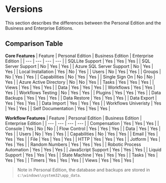 # Versions

This section describes the differences between the Personal Edition and the Business and Enterprise Editions.

## Comparison Table

**Core Features**
| Feature | Personal Edition | Business Edition | Enterprise Edition |
| --- | --- | --- | --- |
| SQLLite Support | Yes | Yes | Yes |
| SQL Server Support | No | Yes | Yes |
| Azure SQL Server Support | No | Yes | Yes |
| Local Installation | Yes | No | Yes |
| Users | No | Yes | Yes |
| Groups | No | Yes | Yes |
| Capabilities | No | Yes | Yes |
| Single Sign On | No | No | Yes |
| Azure Active Directory | No | No | Yes |
| Tasks | Yes | Yes | Yes |
| Views | Yes | Yes | Yes |
| Data | Yes | Yes | Yes |
| Workflows | Yes | Yes | Yes |
| Workflows Testing | No | Yes | Yes |
| Plugins | Yes | Yes | Yes |
| Data Backups | Yes | Yes | Yes |
| Data Restore | Yes | Yes | Yes |
| Data Export | Yes | Yes | Yes |
| Data Import | Yes | Yes | Yes |
| Workflows Univeristy | Yes | Yes | Yes |
| Self Documentation | Yes | Yes | Yes |


**Workflow Features**
| Feature | Personal Edition | Business Edition | Enterprise Edition |
| --- | --- | --- | --- | 
| Compensation | Yes | Yes | Yes |
| Console | Yes | No | No |
| Flow Control | Yes | Yes | Yes |
| Data | Yes | Yes | Yes |
| Users | No | Yes | Yes |
| Capabilities | No | Yes | Yes |
| Email | Yes | Yes | Yes |
| File | Yes | Yes | Yes |
| HTTP | Yes | Yes | Yes |
| Jotform | Yes | Yes | Yes |
| Random Numbers | Yes | Yes | Yes |
| Robotic Process Automation | Yes | Yes | Yes |
| JavaScript Support | Yes | Yes | Yes |
| Liquid Support | Yes | Yes | Yes |
| State Machine | Yes | Yes | Yes |
| Tasks | Yes | Yes | Yes |
| Timers | Yes | Yes | Yes |
| Views | Yes | Yes | Yes |

> Note in Personal Edition, the database and backups are stored in ```c:\windows\system32\app_data```.